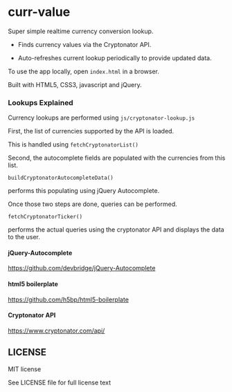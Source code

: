 # curr-value

Super simple realtime currency conversion lookup.

- Finds currency values via the Cryptonator API.

- Auto-refreshes current lookup periodically
to provide updated data.

To use the app locally, open `index.html` in a browser.

Built with HTML5, CSS3, javascript and jQuery.

### Lookups Explained

Currency lookups are performed using
`js/cryptonator-lookup.js`

First, the list of currencies
supported by the API is loaded.

This is handled using
`fetchCryptonatorList()`

Second, the autocomplete fields are populated
with the currencies from this list.

`buildCryptonatorAutocompleteData()`

performs this populating using
jQuery Autocomplete.

Once those two steps are done,
queries can be performed.

`fetchCryptonatorTicker()`

performs the actual queries
using the cryptonator API and displays
the data to the user.


#### jQuery-Autocomplete

https://github.com/devbridge/jQuery-Autocomplete

#### html5 boilerplate

https://github.com/h5bp/html5-boilerplate

#### Cryptonator API

https://www.cryptonator.com/api/

## LICENSE

MIT license

See LICENSE file for full license text